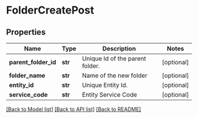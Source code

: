 # FolderCreatePost

## Properties
Name | Type | Description | Notes
------------ | ------------- | ------------- | -------------
**parent_folder_id** | **str** | Unique Id of the parent folder. | [optional] 
**folder_name** | **str** | Name of the new folder | [optional] 
**entity_id** | **str** | Unique Entity Id. | [optional] 
**service_code** | **str** | Entity Service Code | [optional] 

[[Back to Model list]](../README.md#documentation-for-models) [[Back to API list]](../README.md#documentation-for-api-endpoints) [[Back to README]](../README.md)

